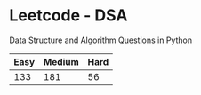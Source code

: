 # Leetcode - DSA

Data Structure and Algorithm Questions in Python

| Easy   |  Medium  | Hard |
|--------|----------|------|
|   133  |    181   |  56  |
